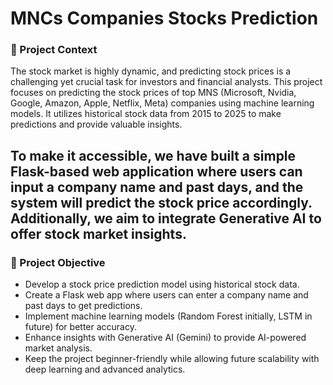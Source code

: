 # MNCs Companies Stocks Prediction

### 📝 Project Context
The stock market is highly dynamic, and predicting stock prices is a challenging yet crucial task for investors and financial analysts. This project focuses on predicting the stock prices of top MNS (Microsoft, Nvidia, Google, Amazon, Apple, Netflix, Meta) companies using machine learning models. It utilizes historical stock data from 2015 to 2025 to make predictions and provide valuable insights.

To make it accessible, we have built a simple Flask-based web application where users can input a company name and past days, and the system will predict the stock price accordingly. Additionally, we aim to integrate Generative AI to offer stock market insights.
---
### 🎯 Project Objective
- Develop a stock price prediction model using historical stock data.
- Create a Flask web app where users can enter a company name and past days to get predictions.
- Implement machine learning models (Random Forest initially, LSTM in future) for better accuracy.
- Enhance insights with Generative AI (Gemini) to provide AI-powered market analysis.
- Keep the project beginner-friendly while allowing future scalability with deep learning and advanced analytics.